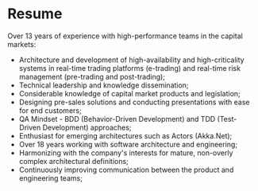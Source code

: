 # Resume

Over 13 years of experience with high-performance teams in the capital markets:
 - Architecture and development of high-availability and high-criticality systems in real-time trading platforms (e-trading) and real-time risk management (pre-trading and post-trading);
 - Technical leadership and knowledge dissemination;
 - Considerable knowledge of capital market products and legislation;
 - Designing pre-sales solutions and conducting presentations with ease for end customers;
 -  QA Mindset - BDD (Behavior-Driven Development) and TDD (Test-Driven Development) approaches;
 - Enthusiast for emerging architectures such as Actors (Akka.Net);
 - Over 18 years working with software architecture and engineering;
 - Harmonizing with the company's interests for mature, non-overly complex architectural definitions;
 - Continuously improving communication between the product and engineering teams;
